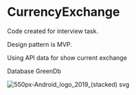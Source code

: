 # CurrencyExchange
Code created for interview task.

Design pattern is MVP.

Using API data for show current exchange

Database GreenDb

![550px-Android_logo_2019_(stacked) svg](https://user-images.githubusercontent.com/29164777/226198707-f13427b3-8363-4989-ae0a-337f9b9a18e3.png)
